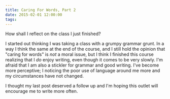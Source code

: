 ```yaml
---
title: Caring For Words, Part 2
date: 2015-02-01 12:00:00
tags:
---
```

How shall I reflect on the class I just finished? 

I started out thinking I was taking a class with a grumpy grammar grunt. In a way I think the same at the end of the course, and I still hold the opinion that "caring for words" is *not* a moral issue, but I think I finished this course realizing that I *do* enjoy writing, even though it comes to be very slowly. I'm afraid that I am also a stickler for grammar and good writing. I've become more perceptive; I noticing the poor use of language around me more and my circumstances have not changed.

I thought my last post deserved a follow up and I'm hoping this outlet will encourage me to write more often.


